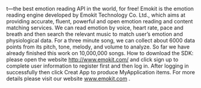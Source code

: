 t—the best emotion reading API in the world, for free! Emokit is the emotion reading engine developed by Emokit Technology Co. Ltd., which aims at providing accurate, fluent, powerful and open emotion reading and content matching services. We can read emotion by voice, heart rate, pace and breath and then search the relevant music to match user’s emotion and physiological data. For a three minute song, we can collect about 6000 data points from its pitch, tone, melody, and volume to analyze. So far we have already finished this work on 10,000,000 songs.
How to download the SDK: please open the website http://www.emokit.com/ and click sign up to complete user information to register first and then log in. After logging in successfully then click Creat App to produce MyApplication items.
For more details please visit our website www.emokit.com .
